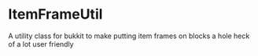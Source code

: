 # ItemFrameUtil
A utility class for bukkit to make putting item frames on blocks a hole heck of a lot user friendly
